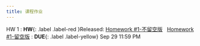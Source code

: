 ```yaml
---
title: 课程作业
---
```


HW 1
:  **HW**{: .label .label-red }Released: [Homework #1-不留空版](https://basics.sjtu.edu.cn/~yangqizhe/pdf/dm2025w/homework/DM-homework-1-noblank.pdf) &nbsp; [Homework #1-留空版](https://basics.sjtu.edu.cn/~yangqizhe/pdf/dm2025w/homework/DM-homework-1-blank.pdf)
:  **DUE**{: .label .label-yellow} Sep 29 11:59 PM


